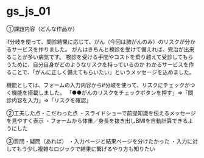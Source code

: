 # gs_js_01

①課題内容（どんな作品か）

if分岐を使って、問診結果に応じて、がん（今回は肺がんのみ）のリスクが分かるサービスを作りました。
がんはきちんと検診を受けて備えれば、完治が出来ることが多い病気です。
検診を受ける手間やコストを乗り越えて受診してもらうために、自分自身がどのようなリスクを持っているのか
わかるサービスを作ることで、「がんに正しく備えてもらいたい」というメッセージを込めました。

機能としては、フォームの入力内容からif分岐を使って、リスクにチェックがつく機能を搭載しました。
「●●がんのリスクをチェックボタンを押す」⇒「問診内容を入力」⇒「リスクを確認」

②工夫した点・こだわった点
・スライドショーで前提知識を伝えるメッセージを見やすく表示
・フォームから体重／身長を抜き出しBMIを自動計算できるようにした

③質問・疑問（あれば）
・入力ページと結果ページを分けたかった
・入力に対してもう少し複雑なロジックで結果に繋げるやり方も知りたい
